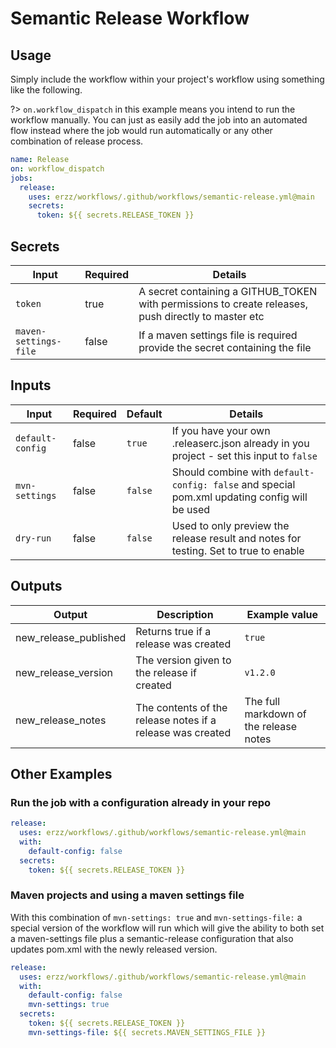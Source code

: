 # Semantic Release Workflow

## Usage

Simply include the workflow within your project's workflow using something like the following.

?> `on.workflow_dispatch` in this example means you intend to run the workflow manually. You can just as easily add the job into an automated flow instead where the job would run automatically or any other combination of release process.

```yaml
name: Release
on: workflow_dispatch
jobs:
  release:
    uses: erzz/workflows/.github/workflows/semantic-release.yml@main
    secrets:
      token: ${{ secrets.RELEASE_TOKEN }}
```

## Secrets

| Input                 | Required | Details                                                                                             |
| --------------------- | -------- | --------------------------------------------------------------------------------------------------- |
| `token`               | true     | A secret containing a GITHUB_TOKEN with permissions to create releases, push directly to master etc |
| `maven-settings-file` | false    | If a maven settings file is required provide the secret containing the file                         |

## Inputs

| Input            | Required | Default | Details                                                                                        |
| ---------------- | -------- | ------- | ---------------------------------------------------------------------------------------------- |
| `default-config` | false    | `true`  | If you have your own .releaserc.json already in you project - set this input to `false`        |
| `mvn-settings`   | false    | `false` | Should combine with `default-config: false` and special pom.xml updating config will be used   |
| `dry-run`        | false    | `false` | Used to only preview the release result and notes for testing. Set to true to enable           |

## Outputs

| Output                | Description                                                | Example value                          |
| --------------------- | ---------------------------------------------------------- | -------------------------------------- |
| new_release_published | Returns true if a release was created                      | `true`                                 |
| new_release_version   | The version given to the release if created                | `v1.2.0`                               |
| new_release_notes     | The contents of the release notes if a release was created | The full markdown of the release notes |

## Other Examples

### Run the job with a configuration already in your repo

```yaml
release:
  uses: erzz/workflows/.github/workflows/semantic-release.yml@main
  with:
    default-config: false
  secrets:
    token: ${{ secrets.RELEASE_TOKEN }}
```

### Maven projects and using a maven settings file

With this combination of `mvn-settings: true` and `mvn-settings-file:` a special version of the workflow will run which will give the ability to both set a maven-settings file plus a semantic-release configuration that also updates pom.xml with the newly released version.

```yaml
release:
  uses: erzz/workflows/.github/workflows/semantic-release.yml@main
  with:
    default-config: false
    mvn-settings: true
  secrets:
    token: ${{ secrets.RELEASE_TOKEN }}
    mvn-settings-file: ${{ secrets.MAVEN_SETTINGS_FILE }}
```